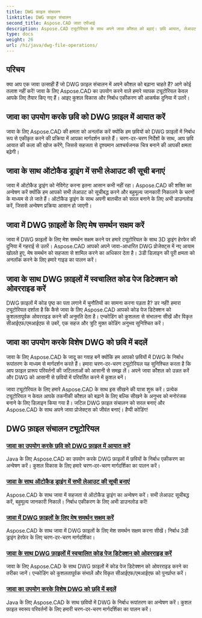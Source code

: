 ```yaml
---
title: DWG फ़ाइल संचालन
linktitle: DWG फ़ाइल संचालन
second_title: Aspose.CAD जावा एपीआई
description: Aspose.CAD ट्यूटोरियल के साथ अपने जावा कौशल को बढ़ाएं। छवि आयात, लेआउट सूचीकरण, मेश समर्थन, कोड पेज ओवरराइड और छवि रूपांतरण के लिए DWG को आसानी से सीखें।
type: docs
weight: 26
url: /hi/java/dwg-file-operations/
---
```

## परिचय

क्या आप एक जावा उत्साही हैं जो DWG फ़ाइल संचालन में अपने कौशल को बढ़ाना चाहते हैं? आगे कोई तलाश नहीं करें! जावा के लिए Aspose.CAD का उपयोग करने वाले हमारे व्यापक ट्यूटोरियल केवल आपके लिए तैयार किए गए हैं। आइए कुशल विकास और निर्बाध एकीकरण की आकर्षक दुनिया में उतरें।

## जावा का उपयोग करके छवि को DWG फ़ाइल में आयात करें

जावा के लिए Aspose.CAD की क्षमता को अनलॉक करें क्योंकि हम छवियों को DWG फ़ाइलों में निर्बाध रूप से एकीकृत करने की प्रक्रिया में आपका मार्गदर्शन करते हैं। चरण-दर-चरण निर्देशों के साथ, आप छवि आयात की कला की खोज करेंगे, जिससे सहजता से दृश्यमान आश्चर्यजनक चित्र बनाने की आपकी क्षमता बढ़ेगी।

## जावा के साथ ऑटोकैड ड्राइंग में सभी लेआउट की सूची बनाएं

जावा में ऑटोकैड ड्राइंग को नेविगेट करना इतना आसान कभी नहीं रहा। Aspose.CAD की शक्ति का अन्वेषण करें क्योंकि हम आपको सभी लेआउट को सूचीबद्ध करने और बहुमूल्य जानकारी निकालने के चरणों के माध्यम से ले जाते हैं। ऑटोकैड ड्राइंग के साथ अपनी बातचीत को सरल बनाने के लिए अभी डाउनलोड करें, जिससे अन्वेषण प्रक्रिया आसान हो जाएगी।

## जावा में DWG फ़ाइलों के लिए मेष समर्थन सक्षम करें

जावा में DWG फ़ाइलों के लिए मेश समर्थन सक्षम करने पर हमारे ट्यूटोरियल के साथ 3D ड्राइंग हेरफेर की दुनिया में गहराई से उतरें। Aspose.CAD आपको अपने जावा-आधारित DWG प्रोजेक्ट्स में नए आयाम खोलते हुए, मेष समर्थन को सहजता से शामिल करने का अधिकार देता है। 3डी डिज़ाइन की पूरी क्षमता को अनलॉक करने के लिए हमारे गाइड का पालन करें।

## जावा के साथ DWG फ़ाइलों में स्वचालित कोड पेज डिटेक्शन को ओवरराइड करें

DWG फ़ाइलों में कोड पृष्ठ का पता लगाने में चुनौतियों का सामना करना पड़ता है? डर नहीं! हमारा ट्यूटोरियल दर्शाता है कि कैसे जावा के लिए Aspose.CAD आपको कोड पेज डिटेक्शन को कुशलतापूर्वक ओवरराइड करने की अनुमति देता है। एन्कोडिंग को कुशलता से संभालना सीखें और विकृत सीआईएफ/एमआईएफ से उबरें, एक सहज और त्रुटि मुक्त कोडिंग अनुभव सुनिश्चित करें।

## जावा का उपयोग करके विशेष DWG को छवि में बदलें

जावा के लिए Aspose.CAD के जादू का गवाह बनें क्योंकि हम आपको छवियों में DWG के निर्बाध रूपांतरण के माध्यम से मार्गदर्शन करते हैं। हमारा चरण-दर-चरण ट्यूटोरियल यह सुनिश्चित करता है कि आप फ़ाइल प्रारूप परिवर्तनों की जटिलताओं को आसानी से समझ लें। अपने जावा कौशल को उन्नत करें और DWG को आसानी से छवियों में परिवर्तित करने में कुशल बनें।

जावा ट्यूटोरियल के लिए हमारे Aspose.CAD के साथ इस सीखने की यात्रा शुरू करें। प्रत्येक ट्यूटोरियल न केवल आपके तकनीकी कौशल को बढ़ाने के लिए बल्कि सीखने के अनुभव को मनोरंजक बनाने के लिए डिज़ाइन किया गया है। जटिल DWG फ़ाइल संचालन को सरल बनाएं और Aspose.CAD के साथ अपने जावा प्रोजेक्ट्स को जीवंत बनाएं। हैप्पी कोडिंग!

## DWG फ़ाइल संचालन ट्यूटोरियल
### [जावा का उपयोग करके छवि को DWG फ़ाइल में आयात करें](./import-image-to-dwg/)
Java के लिए Aspose.CAD का उपयोग करके DWG फ़ाइलों में छवियों के निर्बाध एकीकरण का अन्वेषण करें। कुशल विकास के लिए हमारे चरण-दर-चरण मार्गदर्शिका का पालन करें।
### [जावा के साथ ऑटोकैड ड्राइंग में सभी लेआउट की सूची बनाएं](./list-all-layouts/)
Aspose.CAD के साथ जावा में सहजता से ऑटोकैड ड्राइंग का अन्वेषण करें। सभी लेआउट सूचीबद्ध करें, बहुमूल्य जानकारी निकालें। निर्बाध एकीकरण के लिए अभी डाउनलोड करें!
### [जावा में DWG फ़ाइलों के लिए मेष समर्थन सक्षम करें](./mesh-support-for-dwg/)
Aspose.CAD के साथ जावा में DWG फ़ाइलों के लिए मेश समर्थन सक्षम करना सीखें। निर्बाध 3डी ड्राइंग हेरफेर के लिए चरण-दर-चरण मार्गदर्शिका।
### [जावा के साथ DWG फ़ाइलों में स्वचालित कोड पेज डिटेक्शन को ओवरराइड करें](./override-code-page-detection/)
जावा के लिए Aspose.CAD के साथ DWG फ़ाइलों में कोड पेज डिटेक्शन को ओवरराइड करने का तरीका जानें। एन्कोडिंग को कुशलतापूर्वक संभालें और विकृत सीआईएफ/एमआईएफ को पुनर्प्राप्त करें।
### [जावा का उपयोग करके विशेष DWG को छवि में बदलें](./convert-dwg-to-image/)
Java के लिए Aspose.CAD के साथ छवियों में DWG के निर्बाध रूपांतरण का अन्वेषण करें। कुशल फ़ाइल स्वरूप परिवर्तनों के लिए हमारी चरण-दर-चरण मार्गदर्शिका का पालन करें।
